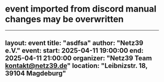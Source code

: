 # event imported from discord manual changes may be overwritten
---
 
layout: event
title: "asdfsa"
author: "Netz39 e.V." 
event:
  start: 2025-04-11 19:00:00 
  end:   2025-04-11 21:00:00 
  organizer: "Netz39 Team <kontakt@netz39.de>" 
  location: "Leibnizstr. 18, 39104 Magdeburg"
---